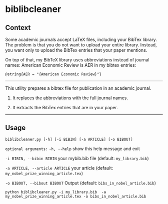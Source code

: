 # biblibcleaner

## Context

Some academic journals accept LaTeX files, including your BibTex
library. The problem is that you do not want to upload your entire
library. Instead, you want only to upload the BibTex entries that your
paper mentions.

On top of that, my BibTeX library uses abbreviations instead of
journal names: American Economic Review is AER in my bibtex entries:

`@string{AER = "{American Economic Review}"}`

------------------------------------------------------------------------

This utility prepares a bibtex file for publication in an academic
journal.

1.  It replaces the abbreviations with the full journal names.

2.  It extracts the BibTex entries that are in your paper.

------------------------------------------------------------------------

## Usage

`biblibcleaner.py [-h] [-i BIBIN] [-a ARTICLE] [-o BIBOUT]`

`optional arguments:` `-h, --help` show this help message and exit

`-i BIBIN, --bibin BIBIN` your mybib.bib file (default:
`my_library.bib`)

`-a ARTICLE, --article ARTICLE` your article (default:
`my_nobel_prize_winning_article.tex`)

`-o BIBOUT, --bibout BIBOUT` Output (default:
`bibs_in_nobel_article.bib`)

`python biblibcleaner.py -i my_library.bib  -a my_nobel_prize_winning_article.tex -o bibs_in_nobel_article.bib`
